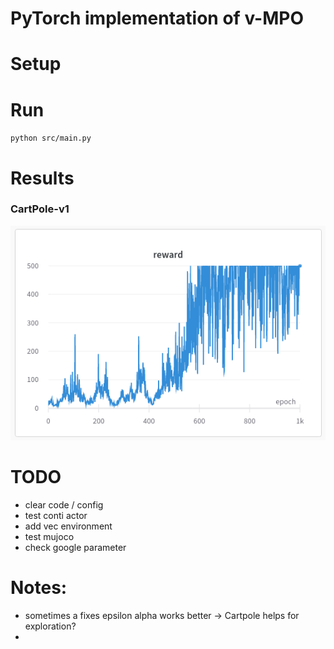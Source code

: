 # PyTorch implementation of v-MPO

# Setup

# Run

`python src/main.py`

# Results
### CartPole-v1 
![altext](/imgs/cp_v1.png)


# TODO
- clear code / config
- test conti actor
- add vec environment
- test mujoco
- check google parameter



# Notes:
- sometimes a fixes epsilon alpha works better -> Cartpole
helps for exploration?
- 
